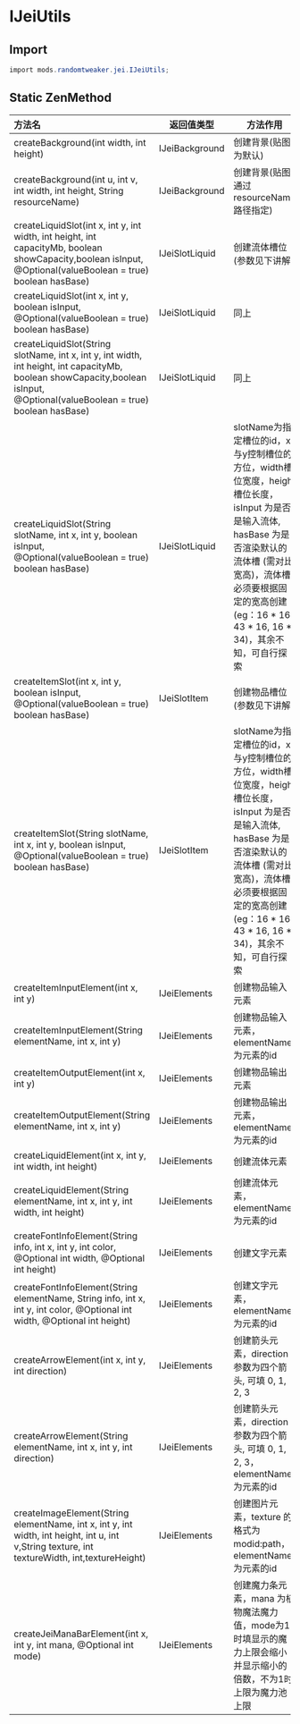 # IJeiUtils

## Import

```csharp
import mods.randomtweaker.jei.IJeiUtils;
```

## Static ZenMethod

| 方法名| 返回值类型| 方法作用 |
| :------ | ------ | ------ |
| createBackground(int width, int height)| IJeiBackground | 创建背景(贴图为默认) |
| createBackground(int u, int v, int width, int height, String resourceName)| IJeiBackground | 创建背景(贴图通过resourceName路径指定) |
| createLiquidSlot(int x, int y, int width, int height, int capacityMb, boolean showCapacity,boolean isInput, @Optional(valueBoolean = true) boolean hasBase)| IJeiSlotLiquid | 创建流体槽位(参数见下讲解) |
| createLiquidSlot(int x, int y, boolean isInput, @Optional(valueBoolean = true) boolean hasBase)| IJeiSlotLiquid | 同上 |
| createLiquidSlot(String slotName, int x, int y, int width, int height, int capacityMb, boolean showCapacity,boolean isInput, @Optional(valueBoolean = true) boolean hasBase)| IJeiSlotLiquid | 同上 |
| createLiquidSlot(String slotName, int x, int y, boolean isInput, @Optional(valueBoolean = true) boolean hasBase)| IJeiSlotLiquid | slotName为指定槽位的id，x与y控制槽位的方位，width槽位宽度，height槽位长度，isInput 为是否是输入流体, hasBase 为是否渲染默认的流体槽 (需对比宽高)，流体槽必须要根据固定的宽高创建 (eg：16 * 16, 43 * 16, 16 * 34)，其余不知，可自行探索|
| createItemSlot(int x, int y, boolean isInput, @Optional(valueBoolean = true) boolean hasBase)| IJeiSlotItem | 创建物品槽位(参数见下讲解) |
| createItemSlot(String slotName, int x, int y, boolean isInput, @Optional(valueBoolean = true) boolean hasBase)| IJeiSlotItem | slotName为指定槽位的id，x与y控制槽位的方位，width槽位宽度，height槽位长度，isInput 为是否是输入流体, hasBase 为是否渲染默认的流体槽 (需对比宽高)，流体槽必须要根据固定的宽高创建 (eg：16 * 16, 43 * 16, 16 * 34)，其余不知，可自行探索 |
| createItemInputElement(int x, int y)| IJeiElements | 创建物品输入元素 |
| createItemInputElement(String elementName, int x, int y)| IJeiElements | 创建物品输入元素，elementName为元素的id |
| createItemOutputElement(int x, int y)| IJeiElements | 创建物品输出元素 |
| createItemOutputElement(String elementName, int x, int y)| IJeiElements | 创建物品输出元素，elementName为元素的id |
| createLiquidElement(int x, int y, int width, int height)| IJeiElements | 创建流体元素 |
| createLiquidElement(String elementName, int x, int y, int width, int height)| IJeiElements | 创建流体元素，elementName为元素的id |
| createFontInfoElement(String info, int x, int y, int color, @Optional int width, @Optional int height)| IJeiElements | 创建文字元素 |
| createFontInfoElement(String elementName, String info, int x, int y, int color, @Optional int width, @Optional int height)| IJeiElements | 创建文字元素，elementName为元素的id |
| createArrowElement(int x, int y, int direction)| IJeiElements | 创建箭头元素，direction 参数为四个箭头, 可填 0, 1, 2, 3 |
| createArrowElement(String elementName, int x, int y, int direction)| IJeiElements | 创建箭头元素，direction 参数为四个箭头, 可填 0, 1, 2, 3，elementName为元素的id |
| createImageElement(String elementName, int x, int y, int width, int height, int u, int v,String texture, int textureWidth, int,textureHeight)| IJeiElements | 创建图片元素，texture 的格式为 modid:path，elementName为元素的id |
| createJeiManaBarElement(int x, int y, int mana, @Optional int mode)| IJeiElements | 创建魔力条元素，mana 为植物魔法魔力值，mode为1时填显示的魔力上限会缩小并显示缩小的倍数，不为1时上限为魔力池上限 |